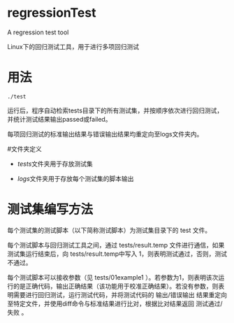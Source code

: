 # regressionTest
A regression test tool

Linux下的回归测试工具，用于进行多项回归测试

# 用法

    ./test

运行后，程序自动检索tests目录下的所有测试集，并按顺序依次进行回归测试，并统计测试结果输出passed或failed。

每项回归测试的标准输出结果与错误输出结果均重定向至logs文件夹内。

#文件夹定义

* *tests*文件夹用于存放测试集

* *logs*文件夹用于存放每个测试集的脚本输出

# 测试集编写方法

每个测试集的测试脚本（以下简称测试脚本）为测试集目录下的 test 文件。

每个测试脚本与回归测试工具之间，通过 tests/result.temp 文件进行通信，如果测试集运行结束后，向 tests/result.temp中写入 1，则表明测试通过，否则，测试不通过。

每个测试脚本可以接收参数（见 tests/01example1 ）。若参数为1，则表明该次运行的是正确代码，输出正确结果（该功能用于校准正确结果）。若没有参数，则表明需要进行回归测试，运行测试代码，并将测试代码的 输出/错误输出 结果重定向至特定文件，并使用diff命令与标准结果进行比对，根据比对结果返回 测试通过/失败 。



